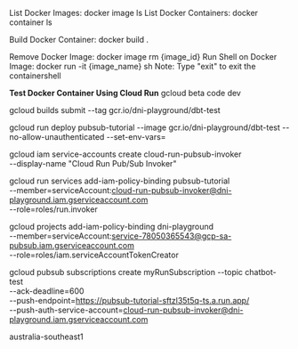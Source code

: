 List Docker Images: docker image ls
List Docker Containers: docker container ls

Build Docker Container: docker build .



Remove Docker Image: docker image rm {image_id}
Run Shell on Docker Image: docker run -it {image_name} sh 
Note: Type "exit" to exit the containershell


**Test Docker Container Using Cloud Run**
gcloud beta code dev


gcloud builds submit --tag gcr.io/dni-playground/dbt-test

gcloud run deploy pubsub-tutorial --image gcr.io/dni-playground/dbt-test  --no-allow-unauthenticated
--set-env-vars=

gcloud iam service-accounts create cloud-run-pubsub-invoker \
    --display-name "Cloud Run Pub/Sub Invoker"

gcloud run services add-iam-policy-binding pubsub-tutorial \
--member=serviceAccount:cloud-run-pubsub-invoker@dni-playground.iam.gserviceaccount.com \
--role=roles/run.invoker

gcloud projects add-iam-policy-binding dni-playground \
   --member=serviceAccount:service-78050365543@gcp-sa-pubsub.iam.gserviceaccount.com \
   --role=roles/iam.serviceAccountTokenCreator

gcloud pubsub subscriptions create myRunSubscription --topic chatbot-test \
--ack-deadline=600 \
--push-endpoint=https://pubsub-tutorial-sftzl35t5q-ts.a.run.app/ \
--push-auth-service-account=cloud-run-pubsub-invoker@dni-playground.iam.gserviceaccount.com

australia-southeast1